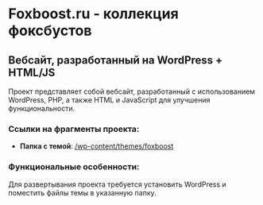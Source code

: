 # Foxboost.ru - коллекция фоксбустов

## Вебсайт, разработанный на WordPress + HTML/JS

Проект представляет собой вебсайт, разработанный с использованием WordPress, PHP, а также HTML и JavaScript для улучшения функциональности.

### Ссылки на фрагменты проекта:

- **Папка с темой**: [/wp-content/themes/foxboost](wp-content/themes/foxboost)

### Функциональные особенности:

Для развертывания проекта требуется установить WordPress и поместить файлы темы в указанную папку.
